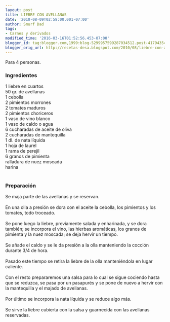 ```yaml
---
layout: post
title: LIEBRE CON AVELLANAS
date: '2010-08-09T02:58:00.001-07:00'
author: Smurf Dad
tags:
- Carnes y derivados
modified_time: '2016-03-16T01:52:56.453-07:00'
blogger_id: tag:blogger.com,1999:blog-5299957599287034512.post-4179435485231049094
blogger_orig_url: http://recetas-desa.blogspot.com/2010/08/liebre-con-avellanas.html
---
```


Para 4 personas.<br /><h3>Ingredientes</h3>1 liebre en cuartos<br />50 gr. de avellanas<br />1 cebolla<br />2 pimientos morrones<br />2 tomates maduros<br />2 pimientos choriceros<br />1 vaso de vino blanco<br />1 vaso de caldo o agua<br />6 cucharadas de aceite de oliva<br />2 cucharadas de mantequilla<br />1 dl. de nata líquida<br />1 hoja de laurel<br />1 rama de perejil<br />6 granos de pimienta<br />ralladura de nuez moscada<br />harina<br /><br /><h3>Preparación</h3>Se maja parte de las avellanas y se reservan.<br /><br />En una olla a presión se dora con el aceite la cebolla, los pimientos y los<br />tomates, todo troceado.<br /><br />Se pone luego la liebre, previamente salada y enharinada, y se dora también; se incorpora el vino, las hierbas aromáticas, los granos de pimienta y la nuez moscada; se deja hervir un tiempo.<br /><br />Se añade el caldo y se le da presión a la olla manteniendo la cocción durante 3/4 de hora.<br /><br />Pasado este tiempo se retira la liebre de la olla manteniéndola en lugar caliente.<br /><br />Con el resto prepararemos una salsa para lo cual se sigue cociendo hasta que se reduzca, se pasa por un pasapurés y se pone de nuevo a hervir con la mantequilla y el majado de avellanas.<br /><br />Por último se incorpora la nata líquida y se reduce algo más.<br /><br />Se sirve la liebre cubierta con la salsa y guarnecida con las avellanas reservadas.